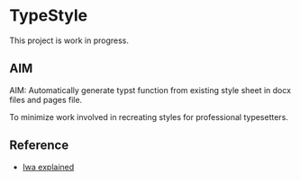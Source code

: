 # TypeStyle

This project is work in progress.

## AIM
AIM: Automatically generate typst function from existing style sheet in docx files and pages file.

To minimize work involved in recreating styles for professional typesetters.


## Reference

- [Iwa explained](https://github.com/obriensp/iWorkFileFormat/blob/master/Docs/index.md#iwa)
